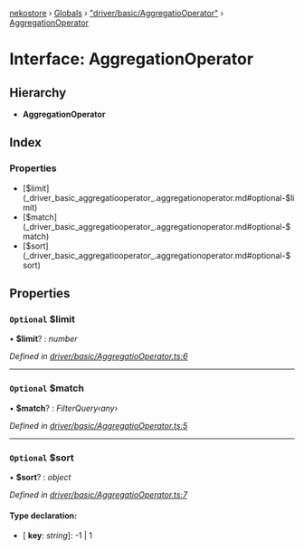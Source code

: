 [nekostore](../README.md) › [Globals](../globals.md) › ["driver/basic/AggregatioOperator"](../modules/_driver_basic_aggregatiooperator_.md) › [AggregationOperator](_driver_basic_aggregatiooperator_.aggregationoperator.md)

# Interface: AggregationOperator

## Hierarchy

* **AggregationOperator**

## Index

### Properties

* [$limit](_driver_basic_aggregatiooperator_.aggregationoperator.md#optional-$limit)
* [$match](_driver_basic_aggregatiooperator_.aggregationoperator.md#optional-$match)
* [$sort](_driver_basic_aggregatiooperator_.aggregationoperator.md#optional-$sort)

## Properties

### `Optional` $limit

• **$limit**? : *number*

*Defined in [driver/basic/AggregatioOperator.ts:6](https://github.com/esnya/nekostore/blob/99eadde/src/driver/basic/AggregatioOperator.ts#L6)*

___

### `Optional` $match

• **$match**? : *FilterQuery‹any›*

*Defined in [driver/basic/AggregatioOperator.ts:5](https://github.com/esnya/nekostore/blob/99eadde/src/driver/basic/AggregatioOperator.ts#L5)*

___

### `Optional` $sort

• **$sort**? : *object*

*Defined in [driver/basic/AggregatioOperator.ts:7](https://github.com/esnya/nekostore/blob/99eadde/src/driver/basic/AggregatioOperator.ts#L7)*

#### Type declaration:

* \[ **key**: *string*\]: -1 | 1
